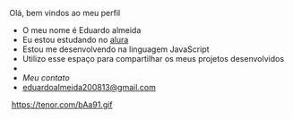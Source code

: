 Olá, bem vindos ao meu perfil 
- O meu nome é Eduardo almeida 
- Eu estou estudando no [alura](https//www.alura.com.br)
- Estou me desenvolvendo na linguagem JavaScript
- Utilizo esse espaço para compartilhar os meus projetos desenvolvidos
- 
- *Meu contato*
- eduardoalmeida200813@gmail.com

![]()
 https://tenor.com/bAa91.gif